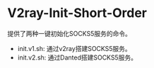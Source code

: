 # V2ray-Init-Short-Order

提供了两种一键初始化SOCKS5服务的命令。

- init.v1.sh: 通过v2ray搭建SOCKS5服务。
- init.v2.sh: 通过Danted搭建SOCKS5服务。
